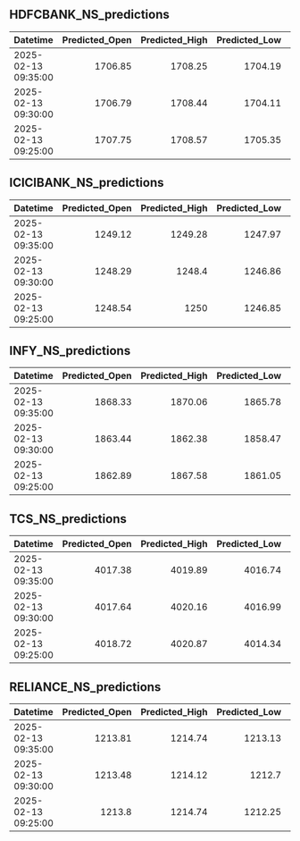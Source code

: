 ## HDFCBANK_NS_predictions
| Datetime            |   Predicted_Open |   Predicted_High |   Predicted_Low |   Predicted_Close |   Predicted_Volume |
|:--------------------|-----------------:|-----------------:|----------------:|------------------:|-------------------:|
| 2025-02-13 09:35:00 |          1706.85 |          1708.25 |         1704.19 |           1705.87 |             137494 |
| 2025-02-13 09:30:00 |          1706.79 |          1708.44 |         1704.11 |           1706.11 |             125773 |
| 2025-02-13 09:25:00 |          1707.75 |          1708.57 |         1705.35 |           1707.72 |             130905 |

## ICICIBANK_NS_predictions
| Datetime            |   Predicted_Open |   Predicted_High |   Predicted_Low |   Predicted_Close |   Predicted_Volume |
|:--------------------|-----------------:|-----------------:|----------------:|------------------:|-------------------:|
| 2025-02-13 09:35:00 |          1249.12 |          1249.28 |         1247.97 |           1249.63 |             178300 |
| 2025-02-13 09:30:00 |          1248.29 |          1248.4  |         1246.86 |           1248.22 |             160047 |
| 2025-02-13 09:25:00 |          1248.54 |          1250    |         1246.85 |           1247.94 |             174847 |

## INFY_NS_predictions
| Datetime            |   Predicted_Open |   Predicted_High |   Predicted_Low |   Predicted_Close |   Predicted_Volume |
|:--------------------|-----------------:|-----------------:|----------------:|------------------:|-------------------:|
| 2025-02-13 09:35:00 |          1868.33 |          1870.06 |         1865.78 |           1866.99 |             133484 |
| 2025-02-13 09:30:00 |          1863.44 |          1862.38 |         1858.47 |           1859.61 |             159991 |
| 2025-02-13 09:25:00 |          1862.89 |          1867.58 |         1861.05 |           1864.35 |             183645 |

## TCS_NS_predictions
| Datetime            |   Predicted_Open |   Predicted_High |   Predicted_Low |   Predicted_Close |   Predicted_Volume |
|:--------------------|-----------------:|-----------------:|----------------:|------------------:|-------------------:|
| 2025-02-13 09:35:00 |          4017.38 |          4019.89 |         4016.74 |           4019.24 |            22073.7 |
| 2025-02-13 09:30:00 |          4017.64 |          4020.16 |         4016.99 |           4019.45 |            22149.1 |
| 2025-02-13 09:25:00 |          4018.72 |          4020.87 |         4014.34 |           4017.51 |            24140.9 |

## RELIANCE_NS_predictions
| Datetime            |   Predicted_Open |   Predicted_High |   Predicted_Low |   Predicted_Close |   Predicted_Volume |
|:--------------------|-----------------:|-----------------:|----------------:|------------------:|-------------------:|
| 2025-02-13 09:35:00 |          1213.81 |          1214.74 |         1213.13 |           1214.7  |             145347 |
| 2025-02-13 09:30:00 |          1213.48 |          1214.12 |         1212.7  |           1214.2  |             154761 |
| 2025-02-13 09:25:00 |          1213.8  |          1214.74 |         1212.25 |           1214.71 |             142081 |

